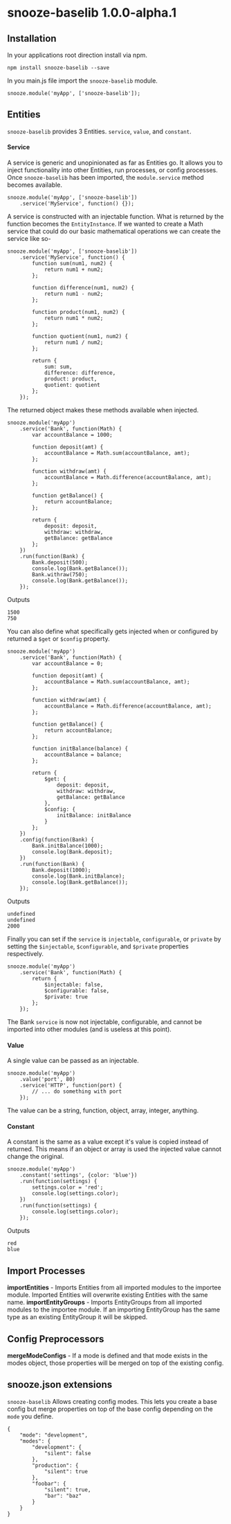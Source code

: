 # snooze-baselib 1.0.0-alpha.1

## Installation
In your applications root direction install via npm.

    npm install snooze-baselib --save

In you main.js file import the `snooze-baselib` module.

    snooze.module('myApp', ['snooze-baselib']);
    
## Entities

`snooze-baselib` provides 3 Entities. `service`, `value`, and `constant`.

#### Service

A service is generic and unopinionated as far as Entities go. It allows you to inject functionality into other Entities, run processes, or config processes. Once `snooze-baselib` has been imported, the `module.service` method becomes available.

    snooze.module('myApp', ['snooze-baselib'])
        .service('MyService', function() {});
        
A service is constructed with an injectable function. What is returned by the function becomes the `EntityInstance`. If we wanted to create a Math service that could do our basic mathematical operations we can create the service like so-

    snooze.module('myApp', ['snooze-baselib'])
        .service('MyService', function() {
            function sum(num1, num2) {
                return num1 + num2;
            };
            
            function difference(num1, num2) {
                return num1 - num2;
            };
            
            function product(num1, num2) {
                return num1 * num2;
            };
            
            function quotient(num1, num2) {
                return num1 / num2;
            };
            
            return {
                sum: sum,
                difference: difference,
                product: product,
                quotient: quotient
            };
        });
        
The returned object makes these methods available when injected.

    snooze.module('myApp')
        .service('Bank', function(Math) {
            var accountBalance = 1000;
            
            function deposit(amt) {
                accountBalance = Math.sum(accountBalance, amt);
            };
            
            function withdraw(amt) {
                accountBalance = Math.difference(accountBalance, amt);
            };
            
            function getBalance() {
                return accountBalance;
            };
            
            return {
                deposit: deposit,
                withdraw: withdraw,
                getBalance: getBalance
            };
        })
        .run(function(Bank) {
            Bank.deposit(500);
            console.log(Bank.getBalance());
            Bank.withraw(750);
            console.log(Bank.getBalance());
        });
        
Outputs

    1500
    750
    
You can also define what specifically gets injected when or configured by returned a `$get` or `$config` property.

    snooze.module('myApp')
        .service('Bank', function(Math) {
            var accountBalance = 0;
            
            function deposit(amt) {
                accountBalance = Math.sum(accountBalance, amt);
            };
            
            function withdraw(amt) {
                accountBalance = Math.difference(accountBalance, amt);
            };
            
            function getBalance() {
                return accountBalance;
            };
            
            function initBalance(balance) {
                accountBalance = balance;
            };
            
            return {
                $get: {
                    deposit: deposit,
                    withdraw: withdraw,
                    getBalance: getBalance
                },
                $config: {
                    initBalance: initBalance
                }
            };
        })
        .config(function(Bank) {
            Bank.initBalance(1000);
            console.log(Bank.deposit);
        })
        .run(function(Bank) {
            Bank.deposit(1000);
            console.log(Bank.initBalance);
            console.log(Bank.getBalance());
        });

Outputs

    undefined
    undefined
    2000
    
Finally you can set if the `service` is `injectable`, `configurable`, or `private` by setting the `$injectable`, `$configurable`, and `$private` properties respectively.

    snooze.module('myApp')
        .service('Bank', function(Math) {
            return {
                $injectable: false,
                $configurable: false,
                $private: true
            };
        });
        
The Bank `service` is now not injectable, configurable, and cannot be imported into other modules (and is useless at this point).

#### Value

A single value can be passed as an injectable.

    snooze.module('myApp')
        .value('port', 80)
        .service('HTTP', function(port) {
            // ... do something with port
        });

The value can be a string, function, object, array, integer, anything.

#### Constant

A constant is the same as a value except it's value is copied instead of returned. This means if an object or array is used the injected value cannot change the original.

    snooze.module('myApp')
        .constant('settings', {color: 'blue'})
        .run(function(settings) {
            settings.color = 'red';
            console.log(settings.color);
        })
        .run(function(settings) {
            console.log(settings.color);
        });
        
Outputs

    red
    blue
    
## Import Processes

**importEntities** - Imports Entities from all imported modules to the importee module. Imported Entities will overwrite existing Entities with the same name.
**importEntityGroups** - Imports EntityGroups from all imported modules to the importee module. If an importing EntityGroup has the same type as an existing EntityGroup it will be skipped.

## Config Preprocessors

**mergeModeConfigs** - If a mode is defined and that mode exists in the modes object, those properties will be merged on top of the existing config.

## snooze.json extensions

`snooze-baselib` Allows creating config modes. This lets you create a base config but merge properties on top of the base config depending on the `mode` you define.

    {
        "mode": "development",
        "modes": {
            "development": {
                "silent": false
            },
            "production": {
                "silent": true
            },
            "foobar": {
                "silent": true,
                "bar": "baz"
            }
        }
    }